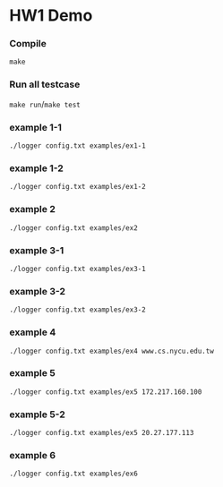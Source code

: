 # HW1 Demo

### Compile
`make`

### Run all testcase
`make run`/`make test`

### example 1-1
`./logger config.txt examples/ex1-1`

### example 1-2
`./logger config.txt examples/ex1-2`

### example 2
`./logger config.txt examples/ex2`

### example 3-1
`./logger config.txt examples/ex3-1`

### example 3-2
`./logger config.txt examples/ex3-2`

### example 4
`./logger config.txt examples/ex4 www.cs.nycu.edu.tw`

### example 5
`./logger config.txt examples/ex5 172.217.160.100`

### example 5-2
`./logger config.txt examples/ex5 20.27.177.113`

### example 6
`./logger config.txt examples/ex6`